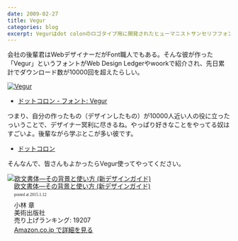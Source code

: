 ```yaml
---
date: 2009-02-27
title: Vegur
categories: blog
excerpt: Vegurはdot colonのロゴタイプ用に開発されたヒューマニストサンセリフフォントです。
---
```


会社の後輩君はWebデザイナーだがFont職人でもある。そんな彼が作った「Vegur」というフォントがWeb Design Ledgerやwoorkで紹介され、先日累計でダウンロード数が10000回を超えたらしい。

[![Vegur](/mol/images/2009/0227-00.png)](http://dotcolon.net/font/vegur/)

+ [ドットコロン - フォント: Vegur](http://dotcolon.net/font/vegur/)

つまり、自分の作ったもの（デザインしたもの）が10000人近い人の役に立ったっいうことで、デザイナー冥利に尽きるね。やっぱり好きなことをやってる奴はすごいよ。後輩ながら学ぶとこが多い彼です。

+ [ドットコロン](http://dotcolon.net/)

そんなんで、皆さんもよかったらVegur使ってやってください。


<div class="azlink-box"><div class="azlink-image" style="float:left"><a href="http://www.amazon.co.jp/exec/obidos/ASIN/4568502772/warikiru-22/" name="azlinklink" target="_blank"><img src="http://ecx.images-amazon.com/images/I/41OKbfK2WQL._SL160_.jpg" alt="欧文書体―その背景と使い方 (新デザインガイド)" style="border:none" /></a></div><div class="azlink-info" style="float:left;margin-left:15px;line-height:120%"><div class="azlink-name" style="margin-bottom:10px;line-height:120%"><a href="http://www.amazon.co.jp/exec/obidos/ASIN/4568502772/warikiru-22/" name="azlinklink" target="_blank">欧文書体―その背景と使い方 (新デザインガイド)</a><div class="azlink-powered-date" style="font-size:7pt;margin-top:5px;font-family:verdana;line-height:120%">posted at 2015.1.12</div></div><div class="azlink-detail">小林 章<br />美術出版社<br />売り上げランキング: 19207<br /></div><div class="azlink-link" style="margin-top:5px"><a href="http://www.amazon.co.jp/exec/obidos/ASIN/4568502772/warikiru-22/" target="_blank">Amazon.co.jp で詳細を見る</a></div></div><div class="azlink-footer" style="clear:left"></div></div>
